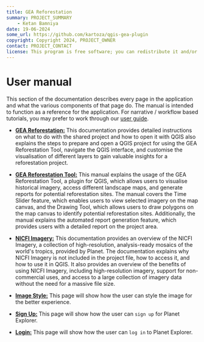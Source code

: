 ```yaml
---
title: GEA Reforestation
summary: PROJECT_SUMMARY
    - Ketan Bamniya
date: 19-06-2024
some_url: https://github.com/kartoza/qgis-gea-plugin
copyright: Copyright 2024, PROJECT_OWNER
contact: PROJECT_CONTACT
license: This program is free software; you can redistribute it and/or modify it under the terms of the GNU Affero General Public License as published by the Free Software Foundation; either version 3 of the License, or (at your option) any later version.
---
```


# User manual

This section of the documentation describes every page in the application and
what the various components of that page do. The manual is intended to function
as a reference for the application. For narrative / workflow based tutorials,
you may prefer to work through our [user guide](../guide/index.md).

* **[GEA Reforestation:](gea-reforestation.md)** This documentation provides detailed instructions on what to do with the shared project and how to open it with QGIS also explains the steps to prepare and open a QGIS project for using the GEA Reforestation Tool, navigate the QGIS interface, and customise the visualisation of different layers to gain valuable insights for a reforestation project.

* **[GEA Reforestation Tool:](gea-reforestation-tool.md)** This manual explains the usage of the GEA Reforestation Tool, a plugin for QGIS, which allows users to visualise historical imagery, access different landscape maps, and generate reports for potential reforestation sites. The manual covers the Time Slider feature, which enables users to view selected imagery on the map canvas, and the Drawing Tool, which allows users to draw polygons on the map canvas to identify potential reforestation sites. Additionally, the manual explains the automated report generation feature, which provides users with a detailed report on the project area.

* **[NICFI Imagery:](nicfi-imagery.md)** This documentation provides an overview of the NICFI Imagery, a collection of high-resolution, analysis-ready mosaics of the world's tropics, provided by Planet. The documentation explains why NICFI Imagery is not included in the project file, how to access it, and how to use it in QGIS. It also provides an overview of the benefits of using NICFI Imagery, including high-resolution imagery, support for non-commercial uses, and access to a large collection of imagery data without the need for a massive file size.

* **[Image Style:](Image-style.md)** This page will show how the user can style the image for the better experience.

* **[Sign Up:](sign-up.md)** This page will show how the user can `sign up` for Planet Explorer.

* **[Login:](login.md)** This page will show how the user can `log in` to Planet Explorer.
